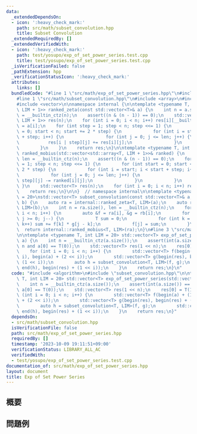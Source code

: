 ```yaml
---
data:
  _extendedDependsOn:
  - icon: ':heavy_check_mark:'
    path: src/math/subset_convolution.hpp
    title: Subset Convolution
  _extendedRequiredBy: []
  _extendedVerifiedWith:
  - icon: ':heavy_check_mark:'
    path: test/yosupo/exp_of_set_power_series.test.cpp
    title: test/yosupo/exp_of_set_power_series.test.cpp
  _isVerificationFailed: false
  _pathExtension: hpp
  _verificationStatusIcon: ':heavy_check_mark:'
  attributes:
    links: []
  bundledCode: "#line 1 \"src/math/exp_of_set_power_series.hpp\"\n#include <algorithm>\n\
    #line 1 \"src/math/subset_convolution.hpp\"\n#include <array>\n#include <cassert>\n\
    #include <vector>\n\nnamespace internal {\n\ntemplate <typename T, int LIM> std::vector<std::array<T,\
    \ LIM + 1>> ranked_zeta(const std::vector<T>& a) {\n    int n = a.size(), len\
    \ = __builtin_ctz(n);\n    assert((n & (n - 1)) == 0);\n    std::vector<std::array<T,\
    \ LIM + 1>> res(n);\n    for (int i = 0; i < n; i++) res[i][__builtin_popcount(i)]\
    \ = a[i];\n    for (int step = 1; step < n; step <<= 1) {\n        for (int start\
    \ = 0; start < n; start += 2 * step) {\n            for (int i = start; i < start\
    \ + step; i++) {\n                for (int j = 0; j <= len; j++) {\n         \
    \           res[i | step][j] += res[i][j];\n                }\n            }\n\
    \        }\n    }\n    return res;\n}\n\ntemplate <typename T, int LIM> std::vector<T>\
    \ ranked_mobius(std::vector<std::array<T, LIM + 1>>& ranked) {\n    int n = ranked.size(),\
    \ len = __builtin_ctz(n);\n    assert((n & (n - 1)) == 0);\n    for (int step\
    \ = 1; step < n; step <<= 1) {\n        for (int start = 0; start < n; start +=\
    \ 2 * step) {\n            for (int i = start; i < start + step; i++) {\n    \
    \            for (int j = 0; j <= len; j++) {\n                    ranked[i |\
    \ step][j] -= ranked[i][j];\n                }\n            }\n        }\n   \
    \ }\n    std::vector<T> res(n);\n    for (int i = 0; i < n; i++) res[i] = ranked[i][__builtin_popcount(i)];\n\
    \    return res;\n}\n\n}  // namespace internal\n\ntemplate <typename T, int LIM\
    \ = 20>\nstd::vector<T> subset_convolution(const std::vector<T>& a, const std::vector<T>&\
    \ b) {\n    auto ra = internal::ranked_zeta<T, LIM>(a);\n    auto rb = internal::ranked_zeta<T,\
    \ LIM>(b);\n    int n = ra.size(), len = __builtin_ctz(n);\n    for (int i = 0;\
    \ i < n; i++) {\n        auto &f = ra[i], &g = rb[i];\n        for (int j = len;\
    \ j >= 0; j--) {\n            T sum = 0;\n            for (int k = 0; k <= j;\
    \ k++) sum += f[k] * g[j - k];\n            f[j] = sum;\n        }\n    }\n  \
    \  return internal::ranked_mobius<T, LIM>(ra);\n}\n#line 3 \"src/math/exp_of_set_power_series.hpp\"\
    \n\ntemplate <typename T, int LIM = 20> std::vector<T> exp_of_set_power_series(std::vector<T>&\
    \ a) {\n    int n = __builtin_ctz(a.size());\n    assert(int(a.size()) == 1 <<\
    \ n and a[0] == T(0));\n    std::vector<T> res(1 << n);\n    res[0] = T(1);\n\
    \    for (int i = 0; i < n; i++) {\n        std::vector<T> f(begin(a) + (1 <<\
    \ i), begin(a) + (2 << i));\n        std::vector<T> g(begin(res), begin(res) +\
    \ (1 << i));\n        auto h = subset_convolution<T, LIM>(f, g);\n        std::copy(begin(h),\
    \ end(h), begin(res) + (1 << i));\n    }\n    return res;\n}\n"
  code: "#include <algorithm>\n#include \"subset_convolution.hpp\"\n\ntemplate <typename\
    \ T, int LIM = 20> std::vector<T> exp_of_set_power_series(std::vector<T>& a) {\n\
    \    int n = __builtin_ctz(a.size());\n    assert(int(a.size()) == 1 << n and\
    \ a[0] == T(0));\n    std::vector<T> res(1 << n);\n    res[0] = T(1);\n    for\
    \ (int i = 0; i < n; i++) {\n        std::vector<T> f(begin(a) + (1 << i), begin(a)\
    \ + (2 << i));\n        std::vector<T> g(begin(res), begin(res) + (1 << i));\n\
    \        auto h = subset_convolution<T, LIM>(f, g);\n        std::copy(begin(h),\
    \ end(h), begin(res) + (1 << i));\n    }\n    return res;\n}"
  dependsOn:
  - src/math/subset_convolution.hpp
  isVerificationFile: false
  path: src/math/exp_of_set_power_series.hpp
  requiredBy: []
  timestamp: '2023-10-09 19:11:51+09:00'
  verificationStatus: LIBRARY_ALL_AC
  verifiedWith:
  - test/yosupo/exp_of_set_power_series.test.cpp
documentation_of: src/math/exp_of_set_power_series.hpp
layout: document
title: Exp of Set Power Series
---
```


## 概要

## 問題例
